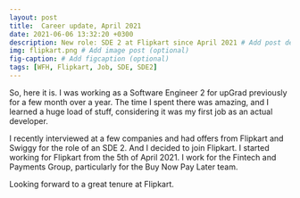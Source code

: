```yaml
---
layout: post
title:  Career update, April 2021 
date: 2021-06-06 13:32:20 +0300
description: New role: SDE 2 at Flipkart since April 2021 # Add post description (optional)
img: flipkart.png # Add image post (optional)
fig-caption: # Add figcaption (optional)
tags: [WFH, Flipkart, Job, SDE, SDE2]
---
```

So, here it is. I was working as a Software Engineer 2 for upGrad previously for a few month over a year.
The time I spent there was amazing, and I learned a huge load of stuff, considering it was my first job as an actual developer.

I recently interviewed at a few companies and had offers from Flipkart and Swiggy for the role of an SDE 2. And I decided to join Flipkart.
I started working for Flipkart from the 5th of April 2021. I work for the Fintech and Payments Group, particularly for the Buy Now Pay Later team.

Looking forward to a great tenure at Flipkart.